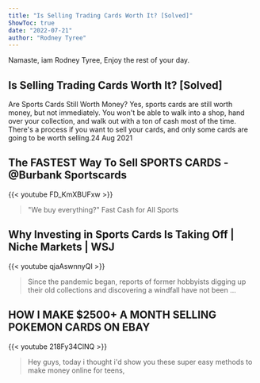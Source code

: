 ```yaml
---
title: "Is Selling Trading Cards Worth It? [Solved]"
ShowToc: true 
date: "2022-07-21"
author: "Rodney Tyree" 
---
```


Namaste, iam Rodney Tyree, Enjoy the rest of your day.
## Is Selling Trading Cards Worth It? [Solved]
Are Sports Cards Still Worth Money? Yes, sports cards are still worth money, but not immediately. You won't be able to walk into a shop, hand over your collection, and walk out with a ton of cash most of the time. There's a process if you want to sell your cards, and only some cards are going to be worth selling.24 Aug 2021

## The FASTEST Way To Sell SPORTS CARDS - @Burbank Sportscards
{{< youtube FD_KmXBUFxw >}}
>"We buy everything?" Fast Cash for All Sports 

## Why Investing in Sports Cards Is Taking Off | Niche Markets | WSJ
{{< youtube qjaAswnnyQI >}}
>Since the pandemic began, reports of former hobbyists digging up their old collections and discovering a windfall have not been ...

## HOW I MAKE $2500+ A MONTH SELLING POKEMON CARDS ON EBAY
{{< youtube 218Fy34ClNQ >}}
>Hey guys, today i thought i'd show you these super easy methods to make money online for teens, 

